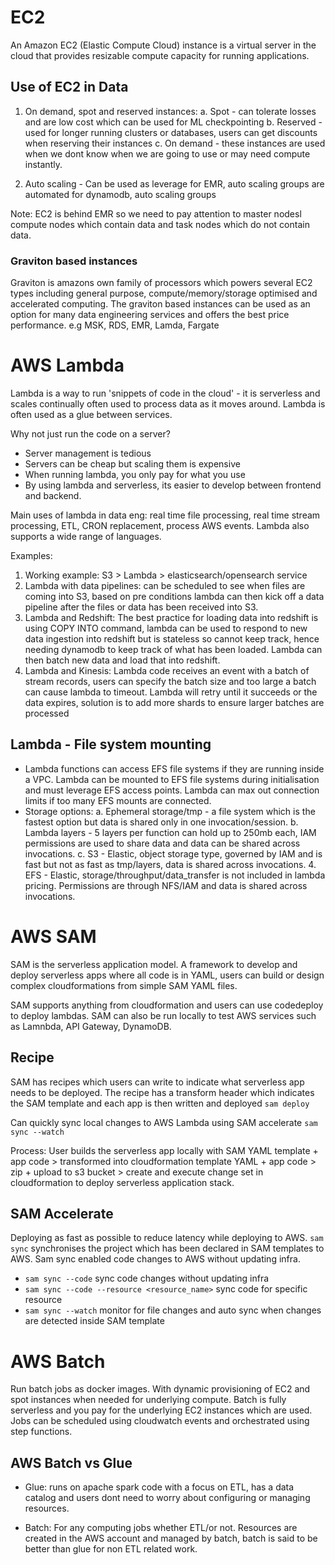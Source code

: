 # EC2

An Amazon EC2 (Elastic Compute Cloud) instance is a virtual server in the cloud that provides resizable compute capacity for running applications.

## Use of EC2 in Data 

1. On demand, spot and reserved instances:
    a. Spot - can tolerate losses and are low cost which can be used for ML checkpointing 
    b. Reserved - used for longer running clusters or databases, users can get discounts when reserving their instances
    c. On demand - these instances are used when we dont know when we are going to use or may need compute instantly. 

2. Auto scaling - Can be used as leverage for EMR, auto scaling groups are automated for dynamodb, auto scaling groups 

Note: EC2 is behind EMR so we need to pay attention to master nodesl compute nodes which contain data and task nodes which do not contain data. 

### Graviton based instances

Graviton is amazons own family of processors which powers several EC2 types including general purpose, compute/memory/storage optimised and accelerated computing. The graviton based instances can be used as an option for many data engineering services and offers the best price performance. e.g MSK, RDS, EMR, Lamda, Fargate

# AWS Lambda 

Lambda is a way to run 'snippets of code in the cloud' - it is serverless and scales continually often used to process data as it moves around. Lambda is often used as a glue between services.

Why not just run the code on a server? 

- Server management is tedious 
- Servers can be cheap but scaling them is expensive 
- When running lambda, you only pay for what you use 
- By using lambda and serverless, its easier to develop between frontend and backend.

Main uses of lambda in data eng: real time file processing, real time stream processing, ETL, CRON replacement, process AWS events. Lambda also supports a wide range of languages. 

Examples: 
1. Working example: S3 > Lambda > elasticsearch/opensearch service
2. Lambda with data pipelines: can be scheduled to see when files are coming into S3, based on pre conditions lambda can then kick off a data pipeline after the files or data has been received into S3. 
3. Lambda and Redshift: The best practice for loading data into redshift is using COPY INTO command, lambda can be used to respond to new data ingestion into redshift but is stateless so cannot keep track, hence needing dynamodb to keep track of what has been loaded. Lambda can then batch new data and load that into redshift. 
4. Lambda and Kinesis: Lambda code receives an event with a batch of stream records, users can specify the batch size and too large a batch can cause lambda to timeout. Lambda will retry until it succeeds or the data expires, solution is to add more shards to ensure larger batches are processed

## Lambda - File system mounting 

- Lambda functions can access EFS file systems if they are running inside a VPC. Lambda can be mounted to EFS file systems during initialisation and must leverage EFS access points. Lambda can max out connection limits if too many EFS mounts are connected. 
- Storage options: 
    a. Ephemeral storage/tmp - a file system which is the fastest option but data is shared only in one invocation/session. 
    b. Lambda layers - 5 layers per function can hold up to 250mb each, IAM permissions are used to share data and data can be shared across invocations. 
    c. S3 - Elastic, object storage type, governed by IAM and is fast but not as fast as tmp/layers, data is shared across invocations. 
    4. EFS - Elastic, storage/throughput/data_transfer is not included in lambda pricing. Permissions are through NFS/IAM and data is shared across invocations.

# AWS SAM 

SAM is the serverless application model. A framework to develop and deploy serverless apps where all code is in YAML, users can build or design complex cloudformations from simple SAM YAML files. 

SAM supports anything from cloudformation and users can use codedeploy to deploy lambdas. SAM can also be run locally to test AWS services such as Lamnbda, API Gateway, DynamoDB. 

## Recipe 

SAM has recipes which users can write to indicate what serverless app needs to be deployed. The recipe has a transform header which indicates the SAM template and each app is then written and deployed ```sam deploy```

Can quickly sync local changes to AWS Lambda using SAM accelerate ```sam sync --watch```

Process: User builds the serverless app locally with SAM YAML template + app code > transformed into cloudformation template YAML + app code > zip + upload to s3 bucket > create and execute change set in cloudformation to deploy serverless application stack. 

## SAM Accelerate 

Deploying as fast as possible to reduce latency while deploying to AWS. ```sam sync``` synchronises the project which has been declared in SAM templates to AWS. Sam sync enabled code changes to AWS without updating infra.

- ```sam sync --code``` sync code changes without updating infra 
- ```sam sync --code --resource <resource_name>``` sync code for specific resource 
- ```sam sync --watch``` monitor for file changes and auto sync when changes are detected inside SAM template

# AWS Batch 

Run batch jobs as docker images. With dynamic provisioning of EC2 and spot instances when needed for underlying compute. Batch is fully serverless and you pay for the underlying EC2 instances which are used. Jobs can be scheduled using cloudwatch events and orchestrated using step functions. 

## AWS Batch vs Glue 

- Glue: runs on apache spark code with a focus on ETL, has a data catalog and users dont need to worry about configuring or managing resources. 

- Batch: For any computing jobs whether ETL/or not. Resources are created in the AWS account and managed by batch, batch is said to be better than glue for non ETL related work. 